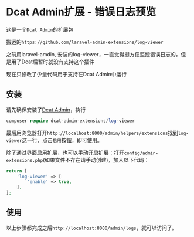 


Dcat Admin扩展 - 错误日志预览
======

这是一个`Dcat Admin`的扩展包

搬运的`https://github.com/laravel-admin-extensions/log-viewer`

之前用laravel-amdin, 安装的log-viewer，一直觉得挺方便监控错误日志的，但是用了Dcat后暂时就没有支持这个插件

现在只修改了少量代码用于支持在Dcat Admin中运行

## 安装

请先确保安装了[Dcat Admin](https://github.com/jqhph/dcat-admin)，执行
```php
composer require dcat-admin-extensions/log-viewer
```

最后用浏览器打开`http://localhost:8000/admin/helpers/extensions`找到`log-viewer`这一行，点击`启用`按钮，即可使用。

除了通过界面启用扩展，也可以手动开启扩展：打开`config/admin-extensions.php`(如果文件不存在请手动创建)，加入以下代码：
```php
return [
    'log-viewer' => [
        'enable' => true,
    ],
];
```

## 使用

以上步骤都完成之后`http://localhost:8000/admin/logs`，就可以访问了。

